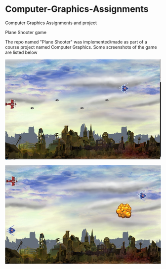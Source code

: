 # Computer-Graphics-Assignments
Computer Graphics Assignments and project 

Plane Shooter game

The repo named "Plane Shooter" was implemented/made as part of a course project named Computer Graphics. Some screenshots of the game are listed below 

![](PlaneShooter/1.jpeg)

![](PlaneShooter/2.jpeg)
